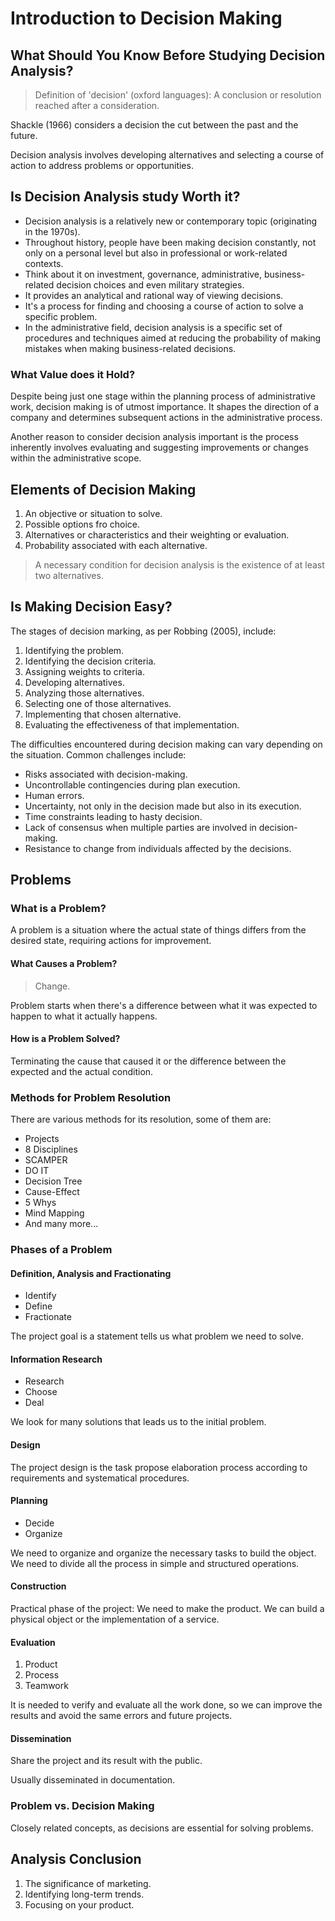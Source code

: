# Introduction to Decision Making

## What Should You Know Before Studying Decision Analysis?

> Definition of 'decision' (oxford languages): A conclusion or resolution reached after a consideration.

Shackle (1966) considers a decision the cut between the past and the future.

Decision analysis involves developing alternatives and selecting a course of action to address problems or opportunities.

## Is Decision Analysis study Worth it?

- Decision analysis is a relatively new or contemporary topic (originating in the 1970s).
- Throughout history, people have been making decision constantly, not only on a personal level but also in professional or work-related contexts.
- Think about it on investment, governance, administrative, business-related decision choices and even military strategies.
- It provides an analytical and rational way of viewing decisions.
- It's a process for finding and choosing a course of action to solve a specific problem.
- In the administrative field, decision analysis is a specific set of procedures and techniques aimed at reducing the probability of making mistakes when making business-related decisions.

### What Value does it Hold?

Despite being just one stage within the planning process of administrative work, decision making is of utmost importance. It shapes the direction of a company and determines subsequent actions in the administrative process.

Another reason to consider decision analysis important is the process inherently involves evaluating and suggesting improvements or changes within the administrative scope.

## Elements of Decision Making

1. An objective or situation to solve.
2. Possible options fro choice.
3. Alternatives or characteristics and their weighting or evaluation.
4. Probability associated with each alternative.

> A necessary condition for decision analysis is the existence of at least two alternatives.

## Is Making Decision Easy?

The stages of decision marking, as per Robbing (2005), include:

1. Identifying the problem.
2. Identifying the decision criteria.
3. Assigning weights to criteria.
4. Developing alternatives.
5. Analyzing those alternatives.
6. Selecting one of those alternatives.
7. Implementing that chosen alternative.
8. Evaluating the effectiveness of that implementation.

The difficulties encountered during decision making can vary depending on the situation. Common challenges include:

- Risks associated with decision-making.
- Uncontrollable  contingencies during plan execution.
- Human errors.
- Uncertainty, not only in the decision made but also in its execution.
- Time constraints leading to hasty decision.
- Lack of consensus when multiple parties are involved in decision-making.
- Resistance to change from individuals affected by the decisions.

## Problems

### What is a Problem?

A problem is a situation where the actual state of things differs from the desired state, requiring actions for improvement.

#### What Causes a Problem?

> Change.

Problem starts when there's a difference between what it was expected to happen to what it actually happens.

#### How is a Problem Solved?

Terminating the cause that caused it or the difference between the expected and the actual condition.

### Methods for Problem Resolution

There are various methods for its resolution, some of them are:

- Projects
- 8 Disciplines
- SCAMPER
- DO IT
- Decision Tree
- Cause-Effect
- 5 Whys
- Mind Mapping
- And many more...

### Phases of a Problem

#### Definition, Analysis and Fractionating

- Identify
- Define
- Fractionate

The project goal is a statement tells us what problem we need to solve.

#### Information Research

- Research
- Choose
- Deal

We look for many solutions that leads us to the initial problem.

#### Design

The project design is the task propose elaboration process according to requirements and systematical procedures.

#### Planning

- Decide
- Organize

We need to organize and organize the necessary tasks to build the object. We need to divide all the process in simple and structured operations.

#### Construction

Practical phase of the project: We need to make the product. We can build a physical object or the implementation of a service.

#### Evaluation

1. Product
2. Process
3. Teamwork

It is needed to verify and evaluate all the work done, so we can improve the results and avoid the same errors and future projects.

#### Dissemination

Share the project and its result with the public.

Usually disseminated in documentation.

### Problem vs. Decision Making

Closely related concepts, as decisions are essential for solving problems.

## Analysis Conclusion

1. The significance of marketing.
2. Identifying long-term trends.
3. Focusing on your product.
